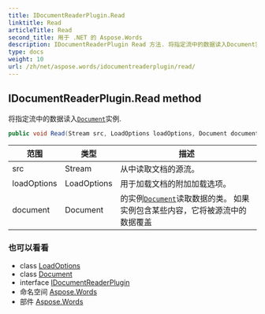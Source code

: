 ```yaml
---
title: IDocumentReaderPlugin.Read
linktitle: Read
articleTitle: Read
second_title: 用于 .NET 的 Aspose.Words
description: IDocumentReaderPlugin Read 方法. 将指定流中的数据读入Document实例 在 C#.
type: docs
weight: 10
url: /zh/net/aspose.words/idocumentreaderplugin/read/
---
```

## IDocumentReaderPlugin.Read method

将指定流中的数据读入[`Document`](../../document/)实例.

```csharp
public void Read(Stream src, LoadOptions loadOptions, Document document)
```

| 范围 | 类型 | 描述 |
| --- | --- | --- |
| src | Stream | 从中读取文档的源流。 |
| loadOptions | LoadOptions | 用于加载文档的附加加载选项。 |
| document | Document | 的实例[`Document`](../../document/)读取数据的类。 如果实例包含某些内容，它将被源流中的数据覆盖 |

### 也可以看看

* class [LoadOptions](../../../aspose.words.loading/loadoptions/)
* class [Document](../../document/)
* interface [IDocumentReaderPlugin](../)
* 命名空间 [Aspose.Words](../../../aspose.words/)
* 部件 [Aspose.Words](../../../)

